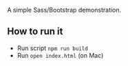 A simple Sass/Bootstrap demonstration.

 
## How to run it
* Run script `npm run build`
* Run `open index.html` (on Mac)
